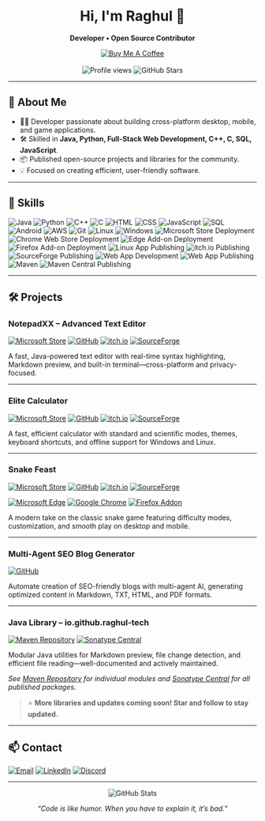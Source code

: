 <h1 align="center">Hi, I'm Raghul 👋</h1>
<p align="center">
  <b>Developer • Open Source Contributor</b>
</p>

<p align="center">
  <a href="https://buymeacoffee.com/raghultech">
    <img src="https://img.shields.io/badge/Buy%20Me%20A%20Coffee-FFDD00?style=for-the-badge&logo=buy-me-a-coffee&logoColor=black" alt="Buy Me A Coffee" />
  </a>
  <br><br>
  <img src="https://komarev.com/ghpvc/?username=raghul-tech&style=for-the-badge" alt="Profile views" />
  <img src="https://img.shields.io/github/stars/raghul-tech?style=for-the-badge" alt="GitHub Stars" />
</p>

---

## 🚀 About Me

- 👨‍💻 Developer passionate about building cross-platform desktop, mobile, and game applications.
- 🛠️ Skilled in **Java, Python, Full-Stack Web Development, C++, C, SQL, JavaScript**.
- 📦 Published open-source projects and libraries for the community.
- 💡 Focused on creating efficient, user-friendly software.

---

## 🌟 Skills

![Java](https://img.shields.io/badge/Java-ED8B00?style=for-the-badge&logo=java&logoColor=white)
![Python](https://img.shields.io/badge/Python-3776AB?style=for-the-badge&logo=python&logoColor=white)
![C++](https://img.shields.io/badge/C++-00599C?style=for-the-badge&logo=cplusplus&logoColor=white)
![C](https://img.shields.io/badge/C-00599C?style=for-the-badge&logo=c&logoColor=white)
![HTML](https://img.shields.io/badge/HTML5-E34F26?style=for-the-badge&logo=html5&logoColor=white)
![CSS](https://img.shields.io/badge/CSS3-1572B6?style=for-the-badge&logo=css3&logoColor=white)
![JavaScript](https://img.shields.io/badge/JavaScript-F7DF1E?style=for-the-badge&logo=javascript&logoColor=black)
![SQL](https://img.shields.io/badge/SQL-4479A1?style=for-the-badge&logo=mysql&logoColor=white)
![Android](https://img.shields.io/badge/Android-3DDC84?style=for-the-badge&logo=android&logoColor=white)
![AWS](https://img.shields.io/badge/AWS-232F3E?style=for-the-badge&logo=amazon-aws&logoColor=white)
![Git](https://img.shields.io/badge/Git-F05032?style=for-the-badge&logo=git&logoColor=white)
![Linux](https://img.shields.io/badge/Linux-FCC624?style=for-the-badge&logo=linux&logoColor=black)
![Windows](https://img.shields.io/badge/Windows-0078D6?style=for-the-badge&logo=windows&logoColor=white)
![Microsoft Store Deployment](https://img.shields.io/badge/Microsoft%20Store%20Deployment-0078D6?style=for-the-badge&logo=microsoft&logoColor=white)
![Chrome Web Store Deployment](https://img.shields.io/badge/Chrome%20Web%20Store%20Deployment-4285F4?style=for-the-badge&logo=google-chrome&logoColor=white)
![Edge Add-on Deployment](https://img.shields.io/badge/Edge%20Add-on%20Deployment-0078D7?style=for-the-badge&logo=microsoft-edge&logoColor=white)
![Firefox Add-on Deployment](https://img.shields.io/badge/Firefox%20Add-on%20Deployment-FF7139?style=for-the-badge&logo=firefox-browser&logoColor=white)
![Linux App Publishing](https://img.shields.io/badge/Linux%20App%20Publishing-FCC624?style=for-the-badge&logo=linux&logoColor=black)
![itch.io Publishing](https://img.shields.io/badge/itch.io%20Publishing-FA5C5C?style=for-the-badge&logo=itch-io&logoColor=white)
![SourceForge Publishing](https://img.shields.io/badge/SourceForge%20Publishing-F88C00?style=for-the-badge&logo=sourceforge&logoColor=white)
![Web App Development](https://img.shields.io/badge/Web%20App%20Development-0db7ed?style=for-the-badge&logo=web&logoColor=white)
![Web App Publishing](https://img.shields.io/badge/Web%20App%20Publishing-0db7ed?style=for-the-badge&logo=web&logoColor=white)
![Maven](https://img.shields.io/badge/Maven-C71A36?style=for-the-badge&logo=apache-maven&logoColor=white)
![Maven Central Publishing](https://img.shields.io/badge/Maven%20Central%20Publishing-2496ED?style=for-the-badge&logo=apache&logoColor=white)

---

## 🛠️ Projects

### NotepadXX – Advanced Text Editor

[![Microsoft Store](https://img.shields.io/badge/Microsoft%20Store-0078D6?style=for-the-badge&logo=microsoft&logoColor=white)](https://apps.microsoft.com/detail/9pl8nmxdxd40?hl=en-GB&gl=IN)
[![GitHub](https://img.shields.io/badge/GitHub-181717?style=for-the-badge&logo=github&logoColor=white)](https://github.com/raghul-tech/NotepadXX)
[![itch.io](https://img.shields.io/badge/itch.io-FA5C5C?style=for-the-badge&logo=itch-io&logoColor=white)](https://raghul-tech.itch.io/notepadxx)
[![SourceForge](https://img.shields.io/badge/SourceForge-F88C00?style=for-the-badge&logo=sourceforge&logoColor=white)](https://sourceforge.net/projects/notepadxx/)

A fast, Java-powered text editor with real-time syntax highlighting, Markdown preview, and built-in terminal—cross-platform and privacy-focused.

---

### Elite Calculator

[![Microsoft Store](https://img.shields.io/badge/Microsoft%20Store-0078D6?style=for-the-badge&logo=microsoft&logoColor=white)](https://apps.microsoft.com/detail/9pcn88z0l6hn?hl=en-GB&gl=IN)
[![GitHub](https://img.shields.io/badge/GitHub-181717?style=for-the-badge&logo=github&logoColor=white)](https://github.com/raghul-tech/Elite-Calculator)
[![itch.io](https://img.shields.io/badge/itch.io-FA5C5C?style=for-the-badge&logo=itch-io&logoColor=white)](https://raghul-tech.itch.io/elite-calculator)
[![SourceForge](https://img.shields.io/badge/SourceForge-F88C00?style=for-the-badge&logo=sourceforge&logoColor=white)](https://sourceforge.net/projects/elite-calculator/)

A fast, efficient calculator with standard and scientific modes, themes, keyboard shortcuts, and offline support for Windows and Linux.

---

### Snake Feast

[![Microsoft Store](https://img.shields.io/badge/Microsoft%20Store-0078D6?style=for-the-badge&logo=microsoft&logoColor=white)](https://apps.microsoft.com/detail/9pc2z9ngjkkt?hl=en-GB&gl=IN)
[![GitHub](https://img.shields.io/badge/GitHub-181717?style=for-the-badge&logo=github&logoColor=white)](https://github.com/raghul-tech/Snake-Feast)
[![itch.io](https://img.shields.io/badge/itch.io-FA5C5C?style=for-the-badge&logo=itch-io&logoColor=white)](https://raghul-tech.itch.io/snake-feast)
[![SourceForge](https://img.shields.io/badge/SourceForge-F88C00?style=for-the-badge&logo=sourceforge&logoColor=white)](https://sourceforge.net/projects/snake-feast/)

[![Microsoft Edge](https://img.shields.io/badge/Edge_Add--on-0078D7?style=for-the-badge&logo=microsoft-edge&logoColor=white)](https://microsoftedge.microsoft.com/addons/detail/snake-feast/jlibkeadeilgolekhdoefckmknpmaiik)
[![Google Chrome](https://img.shields.io/badge/Chrome_Web_Store-4285F4?style=for-the-badge&logo=google-chrome&logoColor=white)](https://chromewebstore.google.com/detail/snake-feast/hfmacflbnmdcjlilbnhflplpaaocaohp?authuser=0&hl=en-GB)
[![Firefox Addon](https://img.shields.io/badge/Firefox_Add--on-FF7139?style=for-the-badge&logo=firefox-browser&logoColor=white)](https://addons.mozilla.org/en-GB/firefox/addon/snake-feast/)

A modern take on the classic snake game featuring difficulty modes, customization, and smooth play on desktop and mobile.

---

### Multi-Agent SEO Blog Generator

[![GitHub](https://img.shields.io/badge/GitHub-181717?style=for-the-badge&logo=github&logoColor=white)](https://github.com/raghul-tech/Multi-Agent-SEO-Blog-Generator)

Automate creation of SEO-friendly blogs with multi-agent AI, generating optimized content in Markdown, TXT, HTML, and PDF formats.

---

### Java Library – io.github.raghul-tech

[![Maven Repository](https://img.shields.io/badge/Maven%20Repo-artifact-4E53B0?style=for-the-badge&logo=apache-maven&logoColor=white)](https://mvnrepository.com/artifact/io.github.raghul-tech)
[![Sonatype Central](https://img.shields.io/badge/Sonatype%20Central-namespace-4E53B0?style=for-the-badge&logo=apache-maven&logoColor=white)](https://central.sonatype.com/search?namespace=io.github.raghul-tech)

Modular Java utilities for Markdown preview, file change detection, and efficient file reading—well-documented and actively maintained.

*See [Maven Repository](https://mvnrepository.com/artifact/io.github.raghul-tech) for individual modules and [Sonatype Central](https://central.sonatype.com/search?namespace=io.github.raghul-tech) for all published packages.*

> ⭐ **More libraries and updates coming soon! Star and follow to stay updated.**
---

## 📫 Contact

[![Email](https://img.shields.io/badge/Email-Contact-red?style=for-the-badge&logo=gmail&logoColor=white)](mailto:raghultech.app@gmail.com)
[![LinkedIn](https://img.shields.io/badge/LinkedIn-raghul--john--r-blue?style=for-the-badge&logo=linkedin&logoColor=white)](https://www.linkedin.com/in/raghuljohn/)
[![Discord](https://img.shields.io/badge/Discord-Join%20Server-5865F2?style=for-the-badge&logo=discord&logoColor=white)](https://discord.gg/HV52xFntYb)

---

<p align="center">
  <img src="https://github-readme-stats.vercel.app/api?username=raghul-tech&show_icons=true&theme=radical" alt="GitHub Stats" />
</p>

<p align="center">
  <i>“Code is like humor. When you have to explain it, it’s bad.”</i>
</p>
